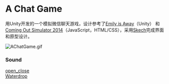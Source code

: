 # A Chat Game

  
用Unity开发的一个模拟微信聊天游戏，设计参考了[Emily is Away](http://emilyisaway.com/)（Unity） 和 [Coming Out Simulator 2014](http://ncase.me/cos/)（JavaScript，HTML/CSS），采用[Skech](https://www.sketchapp.com/)完成界面和原型设计。    

![AChatGame.gif](https://github.com/wuqxuan/AChatGame/raw/master/AChatGame.gif)  

### Sound 
[open_close](http://freesound.org/people/Taira%20Komori/sounds/211927/)  
[Waterdrop](http://www.freesound.org/people/Porphyr/sounds/191678/)

